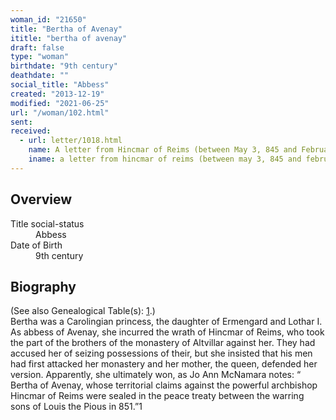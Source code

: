 ```yaml
---
woman_id: "21650"
title: "Bertha of Avenay"
ititle: "bertha of avenay"
draft: false
type: "woman"
birthdate: "9th century"
deathdate: ""
social_title: "Abbess"
created: "2013-12-19"
modified: "2021-06-25"
url: "/woman/102.html"
sent:
received:
  - url: letter/1018.html
    name: A letter from Hincmar of Reims (between May 3, 845 and February 847)
    iname: a letter from hincmar of reims (between may 3, 845 and february 847)
---
```

<h2 class="mt-4">Overview</h2><dt>Title social-status</dt><dd>Abbess</dd><dt>Date of Birth</dt><dd>9th century</dd><h2 class="mt-4">Biography</h2>(See also Genealogical Table(s): <a href="/content/genealogy-charlemagne#n102">1</a>.)<br>Bertha was a Carolingian princess, the daughter of Ermengard and Lothar I.   As abbess of Avenay, she incurred the wrath of Hincmar of Reims, who took the part of the brothers of the monastery of Altvillar against her.  They had accused her of seizing possessions of their, but she insisted that his men had first attacked her monastery and her mother, the queen, defended her version.  Apparently, she ultimately won, as Jo Ann McNamara  notes:  “ Bertha of Avenay, whose territorial claims against the powerful archbishop Hincmar of Reims were sealed in the peace treaty between the warring sons of Louis the Pious in 851.”1